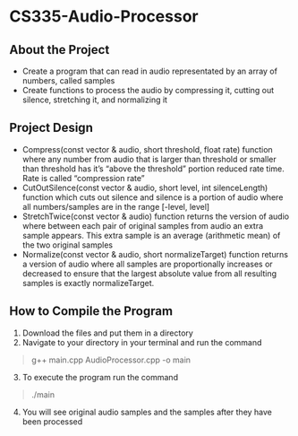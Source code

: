 # CS335-Audio-Processor

## About the Project

* Create a program that can read in audio representated by an array of numbers, called samples
* Create functions to process the audio by compressing it, cutting out silence, stretching it, and normalizing it

## Project Design

* Compress(const vector & audio, short threshold, float rate) function where any number from audio that is larger than threshold or smaller than threshold has it’s “above the threshold” portion reduced rate time. Rate is called “compression rate”
* CutOutSilence(const vector & audio, short level, int silenceLength) function which cuts out silence and silence is a portion of audio where all numbers/samples are in the range [-level, level]
* StretchTwice(const vector & audio) function returns the version of audio where between each pair of original samples from audio an extra sample appears. This extra sample is an average (arithmetic mean) of the two original samples
* Normalize(const vector & audio, short normalizeTarget) function returns a version of audio where all samples are proportionally increases or decreased to ensure that the largest absolute value from all resulting samples is exactly normalizeTarget.

## How to Compile the Program

1. Download the files and put them in a directory
2. Navigate to your directory in your terminal and run the command
> g++ main.cpp AudioProcessor.cpp -o main
3. To execute the program run the command
> ./main
4. You will see original audio samples and the samples after they have been processed
